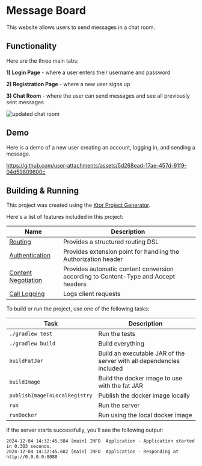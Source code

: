 # Message Board

This website allows users to send messages in a chat room. 

## Functionality

Here are the three main tabs:

**1) Login Page** - where a user enters their username and password

**2) Registration Page** - where a new user signs up

**3) Chat Room** - where the user can send messages and see all previously sent messages

![updated chat room](https://github.com/user-attachments/assets/ea9b4925-627f-4bb7-8fef-8be9d2dbdd40)

## Demo

Here is a demo of a new user creating an account, logging in, and sending a message.


https://github.com/user-attachments/assets/5d268ead-17ae-457d-91f9-04d59809600c

## Building & Running

This project was created using the [Ktor Project Generator](https://start.ktor.io).

Here's a list of features included in this project:

| Name                                                               | Description                                                                        |
|--------------------------------------------------------------------|------------------------------------------------------------------------------------|
| [Routing](https://start.ktor.io/p/routing)                         | Provides a structured routing DSL                                                  |
| [Authentication](https://start.ktor.io/p/auth)                     | Provides extension point for handling the Authorization header                     |
| [Content Negotiation](https://start.ktor.io/p/content-negotiation) | Provides automatic content conversion according to Content-Type and Accept headers |
| [Call Logging](https://start.ktor.io/p/call-logging)               | Logs client requests                                                               |

To build or run the project, use one of the following tasks:

| Task                          | Description                                                          |
|-------------------------------|----------------------------------------------------------------------|
| `./gradlew test`              | Run the tests                                                        |
| `./gradlew build`             | Build everything                                                     |
| `buildFatJar`                 | Build an executable JAR of the server with all dependencies included |
| `buildImage`                  | Build the docker image to use with the fat JAR                       |
| `publishImageToLocalRegistry` | Publish the docker image locally                                     |
| `run`                         | Run the server                                                       |
| `runDocker`                   | Run using the local docker image                                     |

If the server starts successfully, you'll see the following output:

```
2024-12-04 14:32:45.584 [main] INFO  Application - Application started in 0.303 seconds.
2024-12-04 14:32:45.682 [main] INFO  Application - Responding at http://0.0.0.0:8080
```

